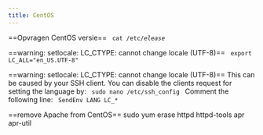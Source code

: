 ```yaml
---
title: CentOS
---
```


==Opvragen CentOS versie==
<code bash>
cat /etc/*elease*
</code>

==warning: setlocale: LC_CTYPE: cannot change locale (UTF-8)==
<code bash>
export LC_ALL="en_US.UTF-8"
</code>

==warning: setlocale: LC_CTYPE: cannot change locale (UTF-8)==
This can be caused by your SSH client. You can disable the clients request for setting the language by:
<code>
sudo nano /etc/ssh_config
</code>
Comment the following line:
<code>
SendEnv LANG LC_*
</code>

==remove Apache from CentOS==
  sudo yum erase httpd httpd-tools apr apr-util
  
